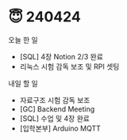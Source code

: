 # 😇 240424

오늘 한 일

* \[SQL] 4장 Notion 2/3 완료
* 리눅스 시험 감독 보조 및 RPI 셋팅

내일 할 일

* 자료구조 시험 감독 보조
* \[GC] Backend Meeting
* \[SQL] 수업 및 4장 완료
* \[입학본부] Arduino MQTT
